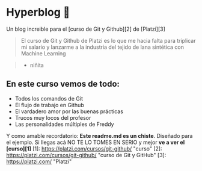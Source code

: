 # Hyperblog 💚
Un blog increible para el [curso de Git y Github][2] de [Platzi][3]
> El curso de Git y Github de Platzi es lo que me hacia falta para triplicar mi salario y lanzarme a la industria del tejido de lana sintética con Machine Learning

> - niñita

## En este curso vemos de todo:
* Todos los comandos de Git
* El flujo de trabajo en Github
* El vardadero amor por las buenas prácticas
* Trucos muy locos del profesor
* Las personalidades múltiples de Freddy

Y como amable recordatorio: **Este readme.md es un chiste**. Diseñado para el ejemplo. Si llegas acá NO TE LO TOMES EN SERIO y mejor **ve a ver el [curso][1]**
[1]: https://platzi.com/cursos/git-github/ "curso"
[2]: https://platzi.com/cursos/git-github/ "curso de Git y GitHub"
[3]: https://platzi.com/ "Platzi"